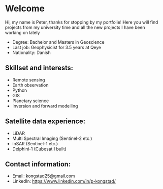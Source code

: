# Welcome
Hi, my name is Peter, thanks for stopping by my portfolie! Here you will find projects from my university time and all the new projects I have been working on lately
* Degree: Bachelor and Masters in Geoscience
* Last job: Geophysicist for 3.5 years at Qeye
* Nationality: Danish 

## Skillset and interests: 
* Remote sensing
* Earth observation
* Python
* GIS
* Planetary science
* Inversion and forward modelling

## Satellite data experience:
* LiDAR
* Multi Spectral Imaging (Sentinel-2 etc.)
* inSAR (Sentinel-1 etc.)
* Delphini-1 (Cubesat I built)

## Contact information:
* Email: kongstad25@gmail.com
* LinkedIn: https://www.linkedin.com/in/p-kongstad/

<!--
**Kongstad/Kongstad** is a ✨ _special_ ✨ repository because its `README.md` (this file) appears on your GitHub profile.

Here are some ideas to get you started:

- 🔭 I’m currently working on ...
- 🌱 I’m currently learning ...
- 👯 I’m looking to collaborate on ...
- 🤔 I’m looking for help with ...
- 💬 Ask me about ...
- 📫 How to reach me: ...
- 😄 Pronouns: ...
- ⚡ Fun fact: ...
-->
